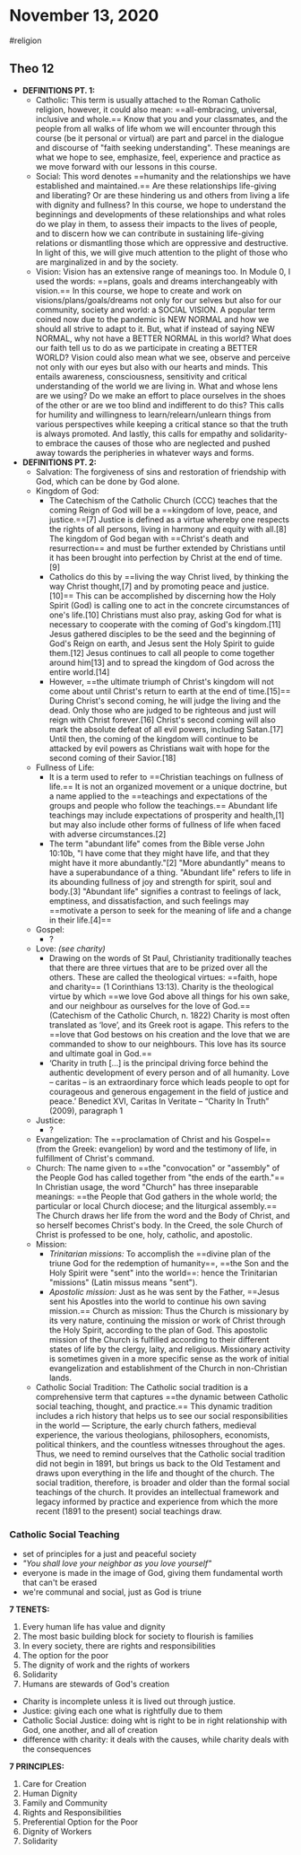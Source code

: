 # November 13, 2020
#religion 
## Theo 12
- **DEFINITIONS PT. 1:**
	- Catholic:  This term is usually attached to the Roman Catholic religion, however, it could also mean: ==all-embracing, universal, inclusive and whole.== Know that you and your classmates, and the people from all walks of life whom we will encounter through this course (be it personal or virtual) are part and parcel in the dialogue and discourse of "faith seeking understanding". These meanings are what we hope to see, emphasize, feel, experience and practice as we move forward with our lessons in this course.
	- Social: This word denotes ==humanity and the relationships we have established and maintained.== Are these relationships life-giving and liberating? Or are these hindering us and others from living a life with dignity and fullness? In this course, we hope to understand the beginnings and developments of these relationships and what roles do we play in them, to assess their impacts to the lives of people, and to discern how we can contribute in sustaining life-giving relations or dismantling those which are oppressive and destructive. In light of this, we will give much attention to the plight of those who are marginalized in and by the society. 
	- Vision: Vision has an extensive range of meanings too. In Module 0, I used the words: ==plans, goals and dreams interchangeably with vision.== In this course, we hope to create and work on visions/plans/goals/dreams not only for our selves but also for our community, society and world: a SOCIAL VISION. A popular term coined now due to the pandemic is NEW NORMAL and how we should all strive to adapt to it. But, what if instead of saying NEW NORMAL, why not have a BETTER NORMAL in this world? What does our faith tell us to do as we  participate in creating a BETTER WORLD? Vision could also mean what we see, observe and perceive not only with our eyes but also with our hearts and minds. This entails awareness, consciousness, sensitivity and critical understanding of the world we are living in. What and whose lens are we using? Do we make an effort to place ourselves in the shoes of the other or are we too blind and indifferent to do this? This calls for humility and willingness to learn/relearn/unlearn things from various perspectives while keeping a critical stance so that the truth is always promoted. And lastly, this calls for empathy and solidarity- to embrace the causes of those who are neglected and pushed away towards the peripheries in whatever ways and forms.
- **DEFINITIONS PT. 2:**
	- Salvation: The forgiveness of sins and restoration of friendship with God, which can be done by God alone.
	- Kingdom of God:
		- The Catechism of the Catholic Church (CCC) teaches that the coming Reign of God will be a ==kingdom of love, peace, and justice.==[7] Justice is defined as a virtue whereby one respects the rights of all persons, living in harmony and equity with all.[8] The kingdom of God began with ==Christ's death and resurrection== and must be further extended by Christians until it has been brought into perfection by Christ at the end of time.[9]
		- Catholics do this by ==living the way Christ lived, by thinking the way Christ thought,[7] and by promoting peace and justice.[10]== This can be accomplished by discerning how the Holy Spirit (God) is calling one to act in the concrete circumstances of one's life.[10] Christians must also pray, asking God for what is necessary to cooperate with the coming of God's kingdom.[11] Jesus gathered disciples to be the seed and the beginning of God's Reign on earth, and Jesus sent the Holy Spirit to guide them.[12] Jesus continues to call all people to come together around him[13] and to spread the kingdom of God across the entire world.[14]
		- However, ==the ultimate triumph of Christ's kingdom will not come about until Christ's return to earth at the end of time.[15]== During Christ's second coming, he will judge the living and the dead. Only those who are judged to be righteous and just will reign with Christ forever.[16] Christ's second coming will also mark the absolute defeat of all evil powers, including Satan.[17] Until then, the coming of the kingdom will continue to be attacked by evil powers as Christians wait with hope for the second coming of their Savior.[18]
	- Fullness of Life:
		- It is a term used to refer to ==Christian teachings on fullness of life.== It is not an organized movement or a unique doctrine, but a name applied to the ==teachings and expectations of the groups and people who follow the teachings.== Abundant life teachings may include expectations of prosperity and health,[1] but may also include other forms of fullness of life when faced with adverse circumstances.[2]
		- The term "abundant life" comes from the Bible verse John 10:10b, "I have come that they might have life, and that they might have it more abundantly."[2] "More abundantly" means to have a superabundance of a thing. "Abundant life" refers to life in its abounding fullness of joy and strength for spirit, soul and body.[3] "Abundant life" signifies a contrast to feelings of lack, emptiness, and dissatisfaction, and such feelings may ==motivate a person to seek for the meaning of life and a change in their life.[4]==
	- Gospel:
		- ?
	- Love: *(see charity)*
		- Drawing on the words of St Paul, Christianity traditionally teaches that there are three virtues that are to be prized over all the others. These are called the theological virtues: ==faith, hope and charity== (1 Corinthians 13:13). Charity is the theological virtue by which ==we love God above all things for his own sake, and our neighbour as ourselves for the love of God.== (Catechism of the Catholic Church, n. 1822) Charity is most often translated as ‘love’, and its Greek root is agape. This refers to the ==love that God bestows on his creation and the love that we are commanded to show to our neighbours. This love has its source and ultimate goal in God.==
		- ‘Charity in truth […] is the principal driving force behind the authentic development of every person and of all humanity. Love – caritas – is an extraordinary force which leads people to opt for courageous and generous engagement in the field of justice and peace.’ Benedict XVI, Caritas In Veritate – “Charity In Truth” (2009), paragraph 1
	- Justice:
		- ?
	- Evangelization: The ==proclamation of Christ and his Gospel== (from the Greek: evangelion) by word and the testimony of life, in fulfillment of Christ's command.
	- Church: The name given to ==the "convocation" or "assembly" of the People God has called together from "the ends of the earth."== In Christian usage, the word "Church" has three inseparable meanings: ==the People that God gathers in the whole world; the particular or local Church diocese; and the liturgical assembly.== The Church draws her life from the word and the Body of Christ, and so herself becomes Christ's body. In the Creed, the sole Church of Christ is professed to be one, holy, catholic, and apostolic.
	- Mission:
		- *Trinitarian missions:* To accomplish the ==divine plan of the triune God for the redemption of humanity==, ==the Son and the Holy Spirit were "sent" into the world==: hence the Trinitarian "missions" (Latin missus means "sent").
		- *Apostolic mission:* Just as he was sent by the Father, ==Jesus sent his Apostles into the world to continue his own saving mission.== Church as mission: Thus the Church is missionary by its very nature, continuing the mission or work of Christ through the Holy Spirit, according to the plan of God. This apostolic mission of the Church is fulfilled according to their different states of life by the clergy, laity, and religious. Missionary activity is sometimes given in a more specific sense as the work of initial evangelization and establishment of the Church in non-Christian lands.
	- Catholic Social Tradition: The Catholic social tradition is a comprehensive term that captures ==the dynamic between Catholic social teaching, thought, and practice.== This dynamic tradition includes a rich history that helps us to see our social responsibilities in the world — Scripture, the early church fathers, medieval experience, the various theologians, philosophers, economists, political thinkers, and the countless witnesses throughout the ages. Thus, we need to remind ourselves that the Catholic social tradition did not begin in 1891, but brings us back to the Old Testament and draws upon everything in the life and thought of the church. The social tradition, therefore, is broader and older than the formal social teachings of the church. It provides an intellectual framework and legacy informed by practice and experience from which the more recent (1891 to the present) social teachings draw.

### Catholic Social Teaching
- set of principles for a just and peaceful  society
- *"You shall love your neighbor as you love yourself"*
- everyone is made in the image of God, giving them fundamental worth that can't be erased
- we're  communal and social, just as God is triune 

**7 TENETS:**
1. Every human life has value and dignity
2. The most basic building block for society to flourish is families
3. In every society, there are rights and responsibilities
4. The option for the poor
5. The dignity of  work and the rights of workers
6. Solidarity
7. Humans are stewards of God's creation

- Charity is incomplete unless it is lived out through justice.
- Justice: giving each one what is rightfully due to them
- Catholic Social Justice:  doing wht is right to be in right relationship with God, one another, and all of creation
- difference with charity: it deals with the causes, while charity deals with the consequences

**7 PRINCIPLES:**
1.  Care for Creation
2.  Human Dignity
3.  Family and Community
4.  Rights and Responsibilities
5.  Preferential Option for the Poor
6.  Dignity of Workers
7.  Solidarity
